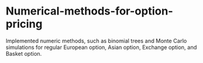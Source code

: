 # Numerical-methods-for-option-pricing
Implemented numeric methods, such as binomial trees and Monte Carlo simulations for regular European option, Asian option, Exchange option, and Basket option.
